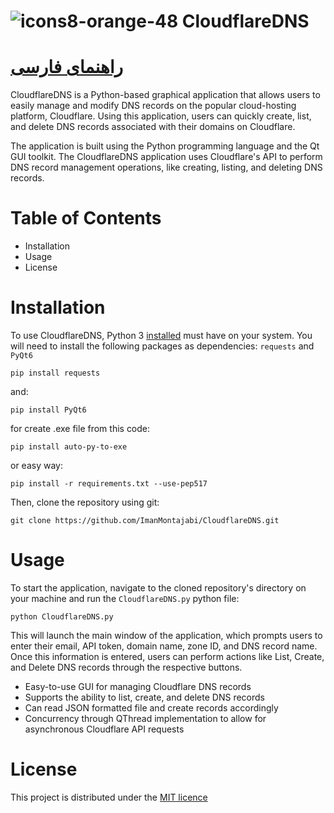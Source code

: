# ![icons8-orange-48](https://user-images.githubusercontent.com/52942515/227339564-45d03a94-d3e1-44ba-bc60-229d039cf4ee.png) CloudflareDNS
[راهنمای‌ فارسی](https://github.com/ImanMontajabi/CloudflareDNS/discussions/3)
===============
CloudflareDNS is a Python-based graphical application that allows users to easily manage and modify DNS records on the popular cloud-hosting platform, Cloudflare. Using this application, users can quickly create, list, and delete DNS records associated with their domains on Cloudflare.

The application is built using the Python programming language and the Qt GUI toolkit. The CloudflareDNS application uses Cloudflare's API to perform DNS record management operations, like creating, listing, and deleting DNS records.
# Table of Contents
- Installation
- Usage
- License
# Installation
To use CloudflareDNS, Python 3 [installed](https://www.python.org/downloads/) must have on your system. You will need to install the following packages as dependencies:
`requests` and `PyQt6`
```
pip install requests
```
and:
```
pip install PyQt6
```
for create .exe file from this code:
```
pip install auto-py-to-exe
```
or easy way:
```
pip install -r requirements.txt --use-pep517
```
Then, clone the repository using git:
```
git clone https://github.com/ImanMontajabi/CloudflareDNS.git
```
# Usage
To start the application, navigate to the cloned repository's directory on your machine and run the `CloudflareDNS.py` python file:
```
python CloudflareDNS.py
```
This will launch the main window of the application, which prompts users to enter their email, API token, domain name, zone ID, and DNS record name. Once this information is entered, users can perform actions like List, Create, and Delete DNS records through the respective buttons.
- Easy-to-use GUI for managing Cloudflare DNS records
- Supports the ability to list, create, and delete DNS records
- Can read JSON formatted file and create records accordingly
- Concurrency through QThread implementation to allow for asynchronous Cloudflare API requests
# License
This project is distributed under the [MIT licence](https://github.com/ImanMontajabi/CloudflareDNS/blob/main/LICENSE)
